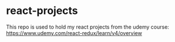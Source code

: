 # react-projects
This repo is used to hold my react projects from the udemy course: https://www.udemy.com/react-redux/learn/v4/overview

